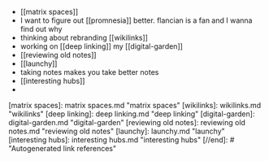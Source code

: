 - [[matrix spaces]]
- I want to figure out [[promnesia]] better. flancian is a fan and I wanna find out why
- thinking about rebranding [[wikilinks]]
- working on [[deep linking]] my [[digital-garden]]
- [[reviewing old notes]]
- [[launchy]]
- taking notes makes you take better notes
- [[interesting hubs]]
- 

[//begin]: # "Autogenerated link references for markdown compatibility"
[matrix spaces]: matrix spaces.md "matrix spaces"
[wikilinks]: wikilinks.md "wikilinks"
[deep linking]: deep linking.md "deep linking"
[digital-garden]: digital-garden.md "digital-garden"
[reviewing old notes]: reviewing old notes.md "reviewing old notes"
[launchy]: launchy.md "launchy"
[interesting hubs]: interesting hubs.md "interesting hubs"
[//end]: # "Autogenerated link references"


